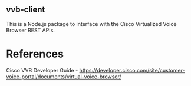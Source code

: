 ## vvb-client

This is a Node.js package to interface with the Cisco Virtualized Voice Browser
REST APIs.

# References
Cisco VVB Developer Guide - 
https://developer.cisco.com/site/customer-voice-portal/documents/virtual-voice-browser/